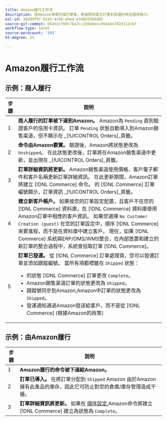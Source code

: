```yaml
---
title: Amazon履行工作流
description: 從Amazon清單完成訂單後，將按照從提交訂單到發運的特定順序執行。
exl-id: 30dd9f97-9193-4c98-bded-e5d8d35b0d05
source-git-commit: b63e2cfb9c7ba7cc169a6eec954abe782d112c6f
workflow-type: tm+mt
source-wordcount: '393'
ht-degree: 2%

---
```


# Amazon履行工作流

## 示例：商人履行

| 步驟 | 說明 |
|----|----|
| 1 | **商人履行的訂單被下達到Amazon。** Amazon為 `Pending` 直到驗證客戶的信用卡資訊。 訂單 `Pending` 狀態自動導入到Amazon銷售渠道，但不顯示在 _[!UICONTROL Orders]_頁籤。 |
| 2 | **命令由Amazon覈實。** 驗證後，Amazon將狀態更改為 `Unshipped`。 在此狀態更改後，訂單將在Amazon銷售渠道中更新，並出現在 _[!UICONTROL Orders]_頁籤。 |
| 3 | **訂單詳細資訊將更新。** Amazon銷售渠道使用價格、客戶電子郵件和客戶名稱更新訂單詳細資訊。 在此更新期間，Amazon訂單將建立 [!DNL Commerce] 命令。 的 [!DNL Commerce] 訂單編號顯示，訂單資訊 _[!UICONTROL Orders]_頁籤。 |
| 4 | **建立新客戶帳戶。** 如果按您的訂單設定配置，且客戶不在您的 [!DNL Commerce] 資料庫，在 [!DNL Commerce] 資料庫使用Amazon訂單中相應的客戶資訊。 如果您選擇 `No Customer Creation (guest)` 在您的訂單設定中，順序 [!DNL Commerce] 來賓進程，而不是在資料庫中建立客戶。 現在，如果 [!DNL Commerce] 系統與ERP/OMS/WMS整合，在內部放置和建立的新訂單的整合過程中，系統會拾取訂單 [!DNL Commerce]。 |
| 5 | **訂單已發運。** 從 [!DNL Commerce] 訂單處理頁，您可以發運訂單並添加跟蹤編號。 當所有項都標籤在 `Shipped` 狀態：<ul><li>的狀態 [!DNL Commerce] 訂單更改 `Complete`。</li><li>Amazon銷售渠道訂單的狀態更改為 `Shipped`。</li><li>跟蹤號同步到Amazon,Amazon中訂單的狀態更改為 `Shipped`。</li><li>發運通知通過Amazon發送給客戶，而不是從 [!DNL Commerce] (根據Amazon的政策) |

## 示例：由Amazon履行

| 步驟 | 說明 |
|---|---|
| 1 | **Amazon履行的命令被下達給Amazon。** |
| 2 | **訂單已導入。** 在將訂單分配到 `Shipped` Amazon 由於Amazon擁有此產品的庫存，因此它可防止對您的倉庫/庫存管理造成干擾。 |
| 3 | **訂單詳細資訊將更新。** 如果在 [順序設定](./order-settings.md),Amazon命令將建立 [!DNL Commerce] 建立為狀態為 `Complete`。 |
